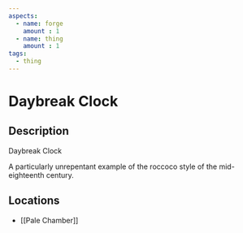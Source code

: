 ```yaml
---
aspects: 
  - name: forge
    amount : 1
  - name: thing
    amount : 1
tags:
  - thing
---
```


# Daybreak Clock

## Description
Daybreak Clock

A particularly unrepentant example of the roccoco style of the mid-eighteenth century.
## Locations
- [[Pale Chamber]]